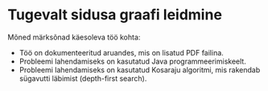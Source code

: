 # Tugevalt sidusa graafi leidmine

Mõned märksõnad käesoleva töö kohta:
- Töö on dokumenteeritud aruandes, mis on lisatud PDF failina.
- Probleemi lahendamiseks on kasutatud Java programmeerimiskeelt.
- Probleemi lahendamiseks on kasutatud Kosaraju algoritmi, mis rakendab sügavutti läbimist (depth-first search).

